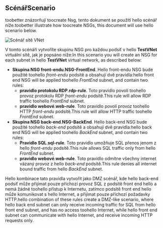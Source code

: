 ## <a name="scenario"></a><span data-ttu-id="94fda-101">Scénář</span><span class="sxs-lookup"><span data-stu-id="94fda-101">Scenario</span></span>
<span data-ttu-id="94fda-102">toobetter znázorňují toocreate Nsg, tento dokument se použití hello scénář níže.</span><span class="sxs-lookup"><span data-stu-id="94fda-102">toobetter illustrate how toocreate NSGs, this document will use hello scenario below.</span></span>

![Scénář sítě VNet](./media/virtual-networks-create-nsg-scenario-include/figure1.png)

<span data-ttu-id="94fda-104">V tomto scénáři vytvoříte skupinu NSG pro každou podsíť v hello **TestVNet** virtuální sítě, jak je popsáno níže:</span><span class="sxs-lookup"><span data-stu-id="94fda-104">In this scenario you will create an NSG for each subnet in hello **TestVNet** virtual network, as described below:</span></span> 

* <span data-ttu-id="94fda-105">**Skupina NSG front-endu**.</span><span class="sxs-lookup"><span data-stu-id="94fda-105">**NSG-FrontEnd**.</span></span> <span data-ttu-id="94fda-106">Hello front-endu NSG bude použité toohello *front-endu* podsítě a obsahují dvě pravidla:</span><span class="sxs-lookup"><span data-stu-id="94fda-106">hello front end NSG will be applied toohello *FrontEnd* subnet, and contain two rules:</span></span>    
  * <span data-ttu-id="94fda-107">**pravidlo protokolu RDP**.</span><span class="sxs-lookup"><span data-stu-id="94fda-107">**rdp-rule**.</span></span> <span data-ttu-id="94fda-108">Toto pravidlo povolí toohello provoz protokolu RDP *front-endu* podsítě.</span><span class="sxs-lookup"><span data-stu-id="94fda-108">This rule will allow RDP traffic toohello *FrontEnd* subnet.</span></span>
  * <span data-ttu-id="94fda-109">**pravidlo webové**.</span><span class="sxs-lookup"><span data-stu-id="94fda-109">**web-rule**.</span></span> <span data-ttu-id="94fda-110">Toto pravidlo povolí provoz toohello HTTP *front-endu* podsítě.</span><span class="sxs-lookup"><span data-stu-id="94fda-110">This rule will allow HTTP traffic toohello *FrontEnd* subnet.</span></span>
* <span data-ttu-id="94fda-111">**Skupina NSG back-end**.</span><span class="sxs-lookup"><span data-stu-id="94fda-111">**NSG-BackEnd**.</span></span> <span data-ttu-id="94fda-112">Hello back-end NSG bude použité toohello *back-end* podsítě a obsahují dvě pravidla:</span><span class="sxs-lookup"><span data-stu-id="94fda-112">hello back end NSG will be applied toohello *BackEnd* subnet, and contain two rules:</span></span>    
  * <span data-ttu-id="94fda-113">**Pravidlo SQL**.</span><span class="sxs-lookup"><span data-stu-id="94fda-113">**sql-rule**.</span></span> <span data-ttu-id="94fda-114">Toto pravidlo umožňuje SQL přenos jenom z hello *front-endu* podsítě.</span><span class="sxs-lookup"><span data-stu-id="94fda-114">This rule allows SQL traffic only from hello *FrontEnd* subnet.</span></span>
  * <span data-ttu-id="94fda-115">**pravidlo webové**.</span><span class="sxs-lookup"><span data-stu-id="94fda-115">**web-rule**.</span></span> <span data-ttu-id="94fda-116">Toto pravidlo odmítne všechny internet vázaný provoz z hello *back-end* podsítě.</span><span class="sxs-lookup"><span data-stu-id="94fda-116">This rule denies all internet bound traffic from hello *BackEnd* subnet.</span></span>

<span data-ttu-id="94fda-117">Hello kombinace tato pravidla vytvořit jako DMZ scénář, kde hello back-end podsíť může přijímat pouze příchozí provoz SQL z podsítě front end hello a nemá žádné toohello přístup k Internetu, zatímco podsítě front end hello může komunikovat s hello Internet, a přijímat pouze příchozí požadavky HTTP.</span><span class="sxs-lookup"><span data-stu-id="94fda-117">hello combination of these rules create a DMZ-like scenario, where hello back end subnet can only receive incoming traffic for SQL from hello front end subnet, and has no access toohello Internet, while hello front end subnet can communicate with hello Internet, and receive incoming HTTP requests only.</span></span>


